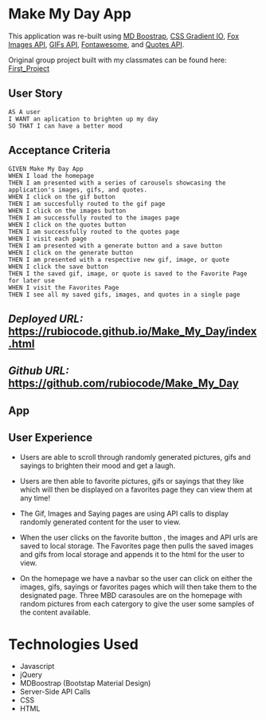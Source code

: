 # **Make My Day App**
This application was re-built using [MD Boostrap](https://mdbootstrap.com/), [CSS Gradient IO](https://cssgradient.io/), [Fox Images API](https://randomfox.ca/floof/), [GIFs API](https://api.giphy.com/v1/gifs/search?q=happy&api_key=SDmOSEvkMENogpqY8E44IlGAsWmz1GAw), [Fontawesome](https://fontawesome.com/), and [Quotes API](https://favqs.com/api).

Original group project built with my classmates can be found here: [First_Project](https://github.com/TheMimmzyy/First_Project)


## User Story

```
AS A user
I WANT an aplication to brighten up my day
SO THAT I can have a better mood
```

## Acceptance Criteria

```
GIVEN Make My Day App
WHEN I load the homepage
THEN I am presented with a series of carousels showcasing the application's images, gifs, and quotes. 
WHEN I click on the gif button
THEN I am succesfully routed to the gif page
WHEN I click on the images button
THEN I am successfully routed to the images page
WHEN I click on the quotes button
THEN I am successfully routed to the quotes page
WHEN I visit each page 
THEN I am presented with a generate button and a save button
WHEN I click on the generate button
THEN I am presented with a respective new gif, image, or quote 
WHEN I click the save button
THEN I the saved gif, image, or quote is saved to the Favorite Page for later use
WHEN I visit the Favorites Page
THEN I see all my saved gifs, images, and quotes in a single page
```


## _Deployed URL:_ https://rubiocode.github.io/Make_My_Day/index.html

## _Github URL:_ https://github.com/rubiocode/Make_My_Day


## App





## User Experience 


* Users are able to scroll through randomly generated pictures, gifs and sayings to brighten their mood and get a laugh.

* Users are then able to favorite pictures, gifs or sayings that they like which will then be displayed on a favorites page they can view them at any time!

* The Gif, Images and Saying pages are using API calls to display randomly generated content for the user to view.

* When the user clicks on the favorite button , the images and API urls are saved to local storage. The Favorites page then pulls the saved images and gifs from local storage and       appends it to the html for the user to view. 

* On the homepage we have a navbar so the user can click on either the images, gifs, sayings or favorites pages which will then take them to the designated page. Three MBD carasoules are on the homepage with random pictures from each catergory to give the user some samples of the content available. 


# Technologies Used

* Javascript
* jQuery
* MDBoostrap (Bootstap Material Design)
* Server-Side API Calls
* CSS
* HTML
